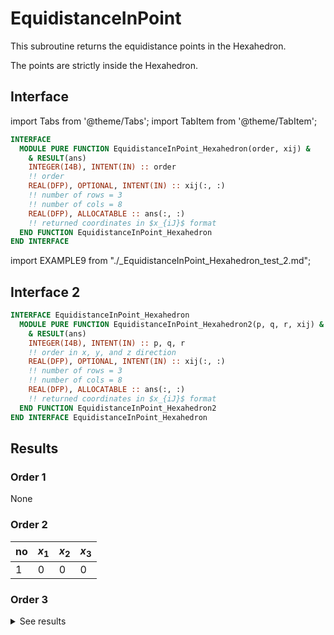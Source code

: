 # EquidistanceInPoint

This subroutine returns the equidistance points in the Hexahedron.

The points are strictly inside the Hexahedron.

<!-- ![](./figures/equidistanceInPoint.svg) -->

## Interface

import Tabs from '@theme/Tabs';
import TabItem from '@theme/TabItem';

<Tabs>
<TabItem value="interface" label="܀ Interface" default>

```fortran
INTERFACE
  MODULE PURE FUNCTION EquidistanceInPoint_Hexahedron(order, xij) &
    & RESULT(ans)
    INTEGER(I4B), INTENT(IN) :: order
    !! order
    REAL(DFP), OPTIONAL, INTENT(IN) :: xij(:, :)
    !! number of rows = 3
    !! number of cols = 8
    REAL(DFP), ALLOCATABLE :: ans(:, :)
    !! returned coordinates in $x_{iJ}$ format
  END FUNCTION EquidistanceInPoint_Hexahedron
END INTERFACE
```

</TabItem>

<TabItem value="example" label="️܀ See example">

import EXAMPLE9 from "./_EquidistanceInPoint_Hexahedron_test_2.md";

<EXAMPLE9 />

</TabItem>

<TabItem value="close" label="↢ ">

</TabItem>
</Tabs>

## Interface 2

```fortran
INTERFACE EquidistanceInPoint_Hexahedron
  MODULE PURE FUNCTION EquidistanceInPoint_Hexahedron2(p, q, r, xij) &
    & RESULT(ans)
    INTEGER(I4B), INTENT(IN) :: p, q, r
    !! order in x, y, and z direction
    REAL(DFP), OPTIONAL, INTENT(IN) :: xij(:, :)
    !! number of rows = 3
    !! number of cols = 8
    REAL(DFP), ALLOCATABLE :: ans(:, :)
    !! returned coordinates in $x_{iJ}$ format
  END FUNCTION EquidistanceInPoint_Hexahedron2
END INTERFACE EquidistanceInPoint_Hexahedron
```

## Results

### Order 1

None

### Order 2

| no | $x_1$ | $x_2$ | $x_3$ |
| -- | ----- | ----- | ----- |
| 1  | 0     | 0     | 0     |

### Order 3

<details>
<summary>See results</summary>
<div>

| no | $x_1$    | $x_2$    | $x_3$    |
| -- | -------- | -------- | -------- |
| 1  | -0.33333 | -0.33333 | -0.33333 |
| 2  | 0.33333  | -0.33333 | -0.33333 |
| 3  | 0.33333  | 0.33333  | -0.33333 |
| 4  | -0.33333 | 0.33333  | -0.33333 |
| 5  | -0.33333 | -0.33333 | 0.33333  |
| 6  | 0.33333  | -0.33333 | 0.33333  |
| 7  | 0.33333  | 0.33333  | 0.33333  |
| 8  | -0.33333 | 0.33333  | 0.33333  |

</div>
</details>
